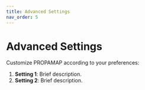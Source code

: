 ```yaml
---
title: Advanced Settings
nav_order: 5
---
```


# Advanced Settings

Customize PROPAMAP according to your preferences:

1. **Setting 1**: Brief description.
2. **Setting 2**: Brief description.
